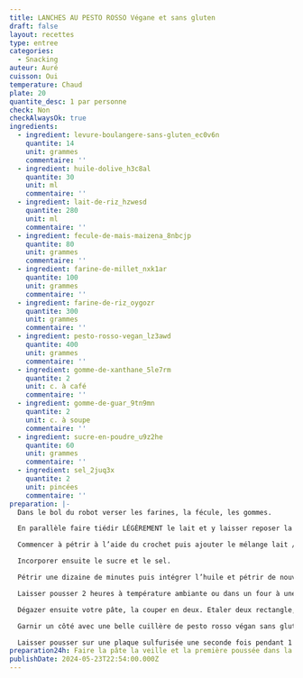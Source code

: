 ```yaml
---
title: LANCHES AU PESTO ROSSO Végane et sans gluten
draft: false
layout: recettes
type: entree
categories:
  - Snacking
auteur: Auré
cuisson: Oui
temperature: Chaud
plate: 20
quantite_desc: 1 par personne
check: Non
checkAlwaysOk: true
ingredients:
  - ingredient: levure-boulangere-sans-gluten_ec0v6n
    quantite: 14
    unit: grammes
    commentaire: ''
  - ingredient: huile-dolive_h3c8al
    quantite: 30
    unit: ml
    commentaire: ''
  - ingredient: lait-de-riz_hzwesd
    quantite: 280
    unit: ml
    commentaire: ''
  - ingredient: fecule-de-mais-maizena_8nbcjp
    quantite: 80
    unit: grammes
    commentaire: ''
  - ingredient: farine-de-millet_nxk1ar
    quantite: 100
    unit: grammes
    commentaire: ''
  - ingredient: farine-de-riz_oygozr
    quantite: 300
    unit: grammes
    commentaire: ''
  - ingredient: pesto-rosso-vegan_lz3awd
    quantite: 400
    unit: grammes
    commentaire: ''
  - ingredient: gomme-de-xanthane_5le7rm
    quantite: 2
    unit: c. à café
    commentaire: ''
  - ingredient: gomme-de-guar_9tn9mn
    quantite: 2
    unit: c. à soupe
    commentaire: ''
  - ingredient: sucre-en-poudre_u9z2he
    quantite: 60
    unit: grammes
    commentaire: ''
  - ingredient: sel_2juq3x
    quantite: 2
    unit: pincées
    commentaire: ''
preparation: |-
  Dans le bol du robot verser les farines, la fécule, les gommes.

  En parallèle faire tiédir LÉGÈREMENT le lait et y laisser reposer la levure une dizaine de minutes. Attention le lait doit être tiède et non chaud sinon cela tue l’action de la levure.

  Commencer à pétrir à l’aide du crochet puis ajouter le mélange lait / levure.

  Incorporer ensuite le sucre et le sel.

  Pétrir une dizaine de minutes puis intégrer l’huile et pétrir de nouveau jusqu’à ce que la pâte se décolle des bords du robot.

  Laisser pousser 2 heures à température ambiante ou dans un four à une vingtaine de degrés (recouvrir d’un papier film au contact de la pâte)

  Dégazer ensuite votre pâte, la couper en deux. Etaler deux rectangle, découper 10 bandes par rectangle.

  Garnir un côté avec une belle cuillère de pesto rosso végan sans gluten et replier la bande sur elle même.

  Laisser pousser sur une plaque sulfurisée une seconde fois pendant 1 heure et mettre au four pour une 15/20 min  à 180 degrés. Vérifier la cuisson et laisser plus longtemps si nécessaire.
preparation24h: Faire la pâte la veille et la première poussée dans la nuit au frigo.
publishDate: 2024-05-23T22:54:00.000Z
---
```

